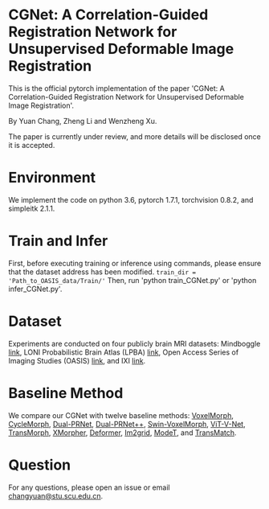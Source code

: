 # CGNet: A Correlation-Guided Registration Network for Unsupervised Deformable Image Registration

This is the official pytorch implementation of the paper 'CGNet: A Correlation-Guided Registration Network for Unsupervised Deformable Image Registration'.

By Yuan Chang, Zheng Li and Wenzheng Xu.

The paper is currently under review, and more details will be disclosed once it is accepted.

# Environment

We implement the code on python 3.6, pytorch 1.7.1, torchvision 0.8.2, and simpleitk 2.1.1.

# Train and Infer

First, before executing training or inference using commands, please ensure that the dataset address has been modified. ``` train_dir = 'Path_to_OASIS_data/Train/' ```
Then, run 'python train_CGNet.py' or 'python infer_CGNet.py'.

# Dataset

Experiments are conducted on four publicly brain MRI datasets: Mindboggle [link](https://osf.io/nhtur/), LONI Probabilistic Brain Atlas (LPBA) [link](https://resource.loni.usc.edu/resources/atlases-downloads/), Open Access Series of Imaging Studies (OASIS) [link](https://sites.wustl.edu/oasisbrains/]), and IXI [link](https://brain-development.org/ixi-dataset/).

# Baseline Method

We compare our CGNet with twelve baseline methods: [VoxelMorph](https://github.com/voxelmorph/voxelmorph), [CycleMorph](https://github.com/boahK/MEDIA_CycleMorph), [Dual-PRNet](https://github.com/anonymous2024slnet/SLNet/blob/main/models/PRNet.py), [Dual-PRNet++](https://github.com/anonymous2024slnet/SLNet/blob/main/models/PRNet.py), [Swin-VoxelMorph](https://github.com/YongpeiZhu/Swin-VoxelMorph/tree/master), [ViT-V-Net](https://github.com/junyuchen245/ViT-V-Net_for_3D_Image_Registration_Pytorch), [TransMorph](https://github.com/junyuchen245/TransMorph_Transformer_for_Medical_Image_Registration), [XMorpher](https://github.com/Solemoon/XMorpher), [Deformer](https://github.com/CJSOrange/DMR-Deformer), [Im2grid](https://github.com/anonymous2024slnet/SLNet/blob/main/models/Im2grid.py), [ModeT](https://github.com/anonymous2024slnet/SLNet/blob/main/models/ModeT.py), and [TransMatch](https://github.com/tzayuan/TransMatch_TMI).

# Question

For any questions, please open an issue or email changyuan@stu.scu.edu.cn.

